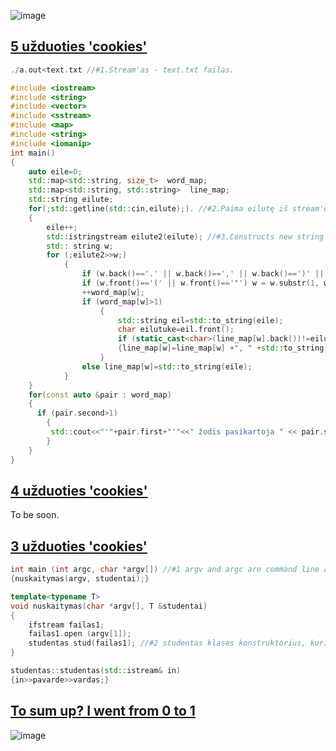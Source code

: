 ![image](https://i.redd.it/n0bxkzn1jpsz.jpg)

## [5 užduoties 'cookies'](https://github.com/brigitac/penkta_uzduotis)

```c++
./a.out<text.txt //#1.Stream'as - text.txt failas.
```

```c++
#include <iostream>
#include <string>
#include <vector>
#include <sstream> 
#include <map>
#include <string>
#include <iomanip> 
int main()
{
    auto eile=0;
    std::map<std::string, size_t>  word_map;
    std::map<std::string, std::string>  line_map;
    std::string eilute;
    for(;std::getline(std::cin,eilute);). //#2.Paima eilutę iš stream'o, kuris yra .txt failas.
    {
        eile++;
        std::istringstream eilute2(eilute); //#3.Constructs new string stream.
        std:: string w;
        for (;eilute2>>w;)  
            {
                if (w.back()=='.' || w.back()==',' || w.back()==')' || w.back()=='"') w = w.substr(0, w.size()-1); //#4.Returns a substring 
                if (w.front()=='(' || w.front()=='"') w = w.substr(1, w.size());
                ++word_map[w];
                if (word_map[w]>1)
                    {
                        std::string eil=std::to_string(eile);    
                        char eilutuke=eil.front();
                        if (static_cast<char>(line_map[w].back())!=eilutuke)
                        {line_map[w]=line_map[w] +", " +std::to_string(eile);}
                    }
                else line_map[w]=std::to_string(eile);
            }
    }
    for(const auto &pair : word_map) 
    {
      if (pair.second>1) 
        {
         std::cout<<"'"+pair.first+"'"<<" žodis pasikartoja " << pair.second <<" kartus ir yra šiose eilutėse: "<<line_map[pair.first]<<std::endl;
        } 
    }
}
```

## [4 užduoties 'cookies'](https://github.com/brigitac/Vector)

To be soon. 

## [3 užduoties 'cookies'](https://github.com/brigitac/trecia_uzduotis)

```c++
int main (int argc, char *argv[]) //#1 argv and argc are command line arguments passed to main(). argc - number of strings pointed to by argv
{nuskaitymas(argv, studentai);}
```

```c++
template<typename T>
void nuskaitymas(char *argv[], T &studentai)
{
    ifstream failas1;
    failas1.open (argv[1]);
    studentas stud(failas1); //#2 studentas klases konstruktorius, kuriam paduodu failo stream'ą
}
```
```c++
studentas::studentas(std::istream& in)
{in>>pavarde>>vardas;}
```

## [To sum up? I went from 0 to 1]()

![image](http://s1.funon.cc/img/orig/201702/23/58aeacc80ad90.png)

